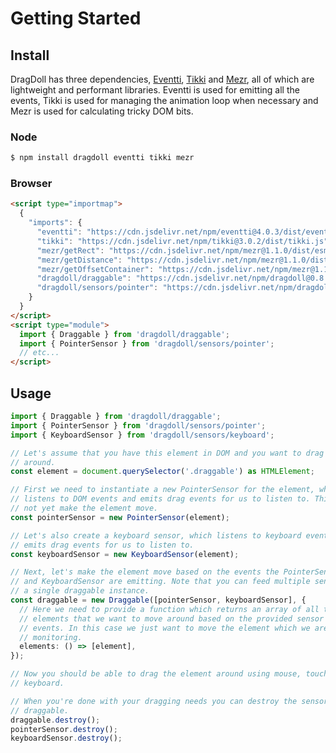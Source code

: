 # Getting Started

## Install

DragDoll has three dependencies, [Eventti](https://github.com/niklasramo/eventti), [Tikki](https://github.com/niklasramo/tikki) and [Mezr](https://github.com/niklasramo/mezr), all of which are lightweight and performant libraries. Eventti is used for emitting all the events, Tikki is used for managing the animation loop when necessary and Mezr is used for calculating tricky DOM bits.

### Node

```bash
$ npm install dragdoll eventti tikki mezr
```

### Browser

```html
<script type="importmap">
  {
    "imports": {
      "eventti": "https://cdn.jsdelivr.net/npm/eventti@4.0.3/dist/eventti.js",
      "tikki": "https://cdn.jsdelivr.net/npm/tikki@3.0.2/dist/tikki.js",
      "mezr/getRect": "https://cdn.jsdelivr.net/npm/mezr@1.1.0/dist/esm/getRect.js",
      "mezr/getDistance": "https://cdn.jsdelivr.net/npm/mezr@1.1.0/dist/esm/getDistance.js",
      "mezr/getOffsetContainer": "https://cdn.jsdelivr.net/npm/mezr@1.1.0/dist/esm/getOffsetContainer.js",
      "dragdoll/draggable": "https://cdn.jsdelivr.net/npm/dragdoll@0.8.0/dist/draggable/draggable.js",
      "dragdoll/sensors/pointer": "https://cdn.jsdelivr.net/npm/dragdoll@0.8.0/dist/sensors/pointer-sensor.js"
    }
  }
</script>
<script type="module">
  import { Draggable } from 'dragdoll/draggable';
  import { PointerSensor } from 'dragdoll/sensors/pointer';
  // etc...
</script>
```

## Usage

```ts
import { Draggable } from 'dragdoll/draggable';
import { PointerSensor } from 'dragdoll/sensors/pointer';
import { KeyboardSensor } from 'dragdoll/sensors/keyboard';

// Let's assume that you have this element in DOM and you want to drag it
// around.
const element = document.querySelector('.draggable') as HTMLElement;

// First we need to instantiate a new PointerSensor for the element, which
// listens to DOM events and emits drag events for us to listen to. This does
// not yet make the element move.
const pointerSensor = new PointerSensor(element);

// Let's also create a keyboard sensor, which listens to keyboard events and
// emits drag events for us to listen to.
const keyboardSensor = new KeyboardSensor(element);

// Next, let's make the element move based on the events the PointerSensor
// and KeyboardSensor are emitting. Note that you can feed multiple sensors to
// a single draggable instance.
const draggable = new Draggable([pointerSensor, keyboardSensor], {
  // Here we need to provide a function which returns an array of all the
  // elements that we want to move around based on the provided sensor's
  // events. In this case we just want to move the element which we are
  // monitoring.
  elements: () => [element],
});

// Now you should be able to drag the element around using mouse, touch or
// keyboard.

// When you're done with your dragging needs you can destroy the sensors and
// draggable.
draggable.destroy();
pointerSensor.destroy();
keyboardSensor.destroy();
```
